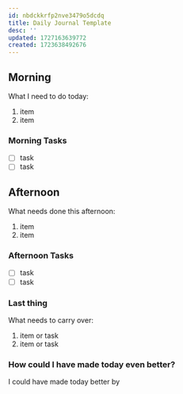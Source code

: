 ```yaml
---
id: nbdckkrfp2nve3479o5dcdq
title: Daily Journal Template
desc: ''
updated: 1727163639772
created: 1723638492676
---
```


## Morning

<!-- Morning Tasks -->

What I need to do today:

1. item
2. item

### Morning Tasks

- [ ] task
- [ ] task

## Afternoon

What needs done this afternoon:

1. item
2. item

### Afternoon Tasks

- [ ] task
- [ ] task

### Last thing

What needs to carry over:

1. item or task
2. item or task

### How could I have made today even better?

I could have made today better by
